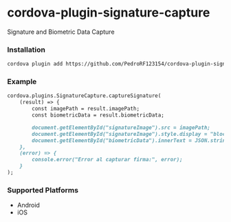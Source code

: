 # cordova-plugin-signature-capture
Signature and Biometric Data Capture

### Installation
```markdown
cordova plugin add https://github.com/PedroRF123154/cordova-plugin-signature-capture.git
```
### Example
```markdown
cordova.plugins.SignatureCapture.captureSignature(
    (result) => {        
        const imagePath = result.imagePath;
        const biometricData = result.biometricData;

        document.getElementById("signatureImage").src = imagePath;
        document.getElementById("signatureImage").style.display = "block";        
        document.getElementById("biometricData").innerText = JSON.stringify(biometricData, null, 2);
    },
    (error) => {
        console.error("Error al capturar firma:", error);
    }
);
```
### Supported Platforms
- Android
- iOS
